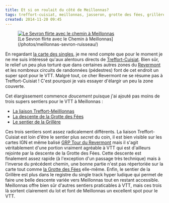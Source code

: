 ```yaml
---
title: Et si on roulait du côté de Meillonnas?
tags: treffort-cuisiat, meillonnas, jasseron, grotte des fées, grillère, liaison, revermont, single track
created: 2014-11-20 09:45
---
```


<figure class="img-left with-caption">
<a href="/photos/meillonnas-sevron-ruisseau/">
<img src="/photos/meillonnas-sevron-ruisseau/sevron-chemin_400.jpg" alt="Le
Sevron flirte avec le chemin à Meillonnas">
</a>
<figcaption>
[Le Sevron flirte avec le Chemin à
Meillonnas](/photos/meillonnas-sevron-ruisseau/)
</figure>

En regardant [la carte des singles](/single-tracks/#maps), je me rend compte que
pour le moment je ne me suis intéressé qu'aux alentours directs de
[Treffort-Cuisiat](/tags/treffort-cuisiat/). Bien sûr, le relief un peu plus torturé
que dans certaines autres zones du [Revermont](/tags/revermont/) et les nombreux circuits de randonnées
(pédestres) font de cet endroit un super spot pour le VTT. Malgré tout, ce cher
Revermont ne se résume pas à Treffort-Cuisiat&nbsp;! C'est pourquoi je vais
essayer d'élargir un peu la zone couverte.

Cet élargissement commence *doucement* puisque j'ai ajouté pas moins de trois
supers sentiers pour le VTT à Meillonnas&nbsp;:

* [La liaison Treffort-Meilllonnas](/single-tracks/liaison-treffort-meillonnas/)
* [La descente de la Grotte des Fées](/single-tracks/descente-grotte-des-fees/)
* [Le sentier de la Grillère](/single-tracks/sentier-la-grillere-meillonnas/)

Ces trois sentiers sont assez radicalement différents. La liaison
Treffort-Cuisiat est loin d'être le sentier plus *secret* du coin, il est bien
visible sur les cartes IGN et même balisé [GRP Tour du
Revermont](/tags/grp-tour-du-revermont/) mais il s'agit véritablement d'une
portion vraiment agréable à VTT qui est d'ailleurs rejointe par la descente de
la Grotte des Fées. Cette descente est finalement assez rapide (à l'exception
d'un passage très technique) mais à l'inverse du précédent chemin, une bonne
partie n'est pas répertoriée sur la carte tout comme [la Grotte des
Fées](/tags/grotte-des-fées/)
elle-même. Enfin, le sentier de la Grillère est plus dans le registre du single
track hyper ludique qui permet de faire une belle descente variée vers
Meillonnas tout en restant accessible. Meillonnas offre bien sûr d'autres
sentiers praticables à VTT, mais ces trois là sortent clairement du lot et font
de Meillonnas un excellent spot pour le VTT.
